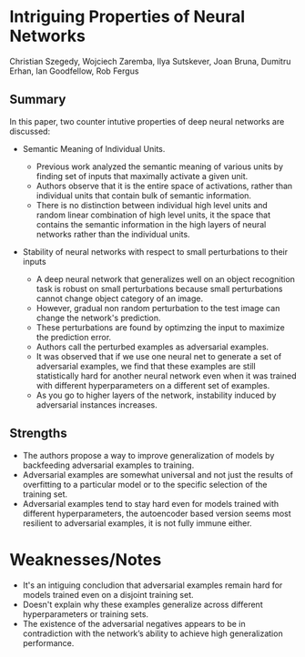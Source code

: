# Intriguing Properties of Neural Networks

Christian Szegedy, Wojciech Zaremba, Ilya Sutskever, Joan Bruna, Dumitru Erhan, Ian Goodfellow, Rob Fergus

## Summary

In this paper, two counter intutive properties of deep neural networks are discussed:  
- Semantic Meaning of Individual Units.  
  - Previous work analyzed the semantic meaning of various units by finding set of inputs that maximally activate a given unit.  
  - Authors observe that it is the entire space of activations, rather than individual units that contain bulk of semantic information.  
  - There is no distinction between individual high level units and random linear combination of high level units, it the space that contains the semantic information
  in the high layers of neural networks rather than the individual units.  

- Stability of neural networks with respect to small perturbations to their inputs
  - A deep neural network that generalizes well on an object recognition task is robust on small perturbations because small perturbations cannot change object category of an image.  
  - However, gradual non random perturbation to the test image can change the network's prediction.  
  - These perturbations are found by optimzing the input to maximize the prediction error.  
  - Authors call the perturbed examples as adversarial examples.  
  - It was observed that if we use one neural net to generate a set of adversarial examples, we find that these examples are still statistically hard for another
    neural network even when it was trained with different hyperparameters on a different set of examples.  
  - As you go to higher layers of the network, instability induced by adversarial instances increases.  

## Strengths
- The authors propose a way to improve generalization of models by backfeeding adversarial examples to training.  
- Adversarial examples are somewhat universal and not just the results of overfitting to a particular model or to the specific selection of the training set.  
- Adversarial examples tend to stay hard even for models trained with different hyperparameters, the autoencoder based version seems most resilient to adversarial examples,
  it is not fully immune either.  

# Weaknesses/Notes
- It's an intiguing concludion that adversarial examples remain hard for models trained even on a disjoint training set.  
- Doesn't explain why these examples generalize across different hyperparameters or training sets.  
- The existence of the adversarial negatives appears to be in contradiction with the network’s ability to achieve high generalization performance.  
